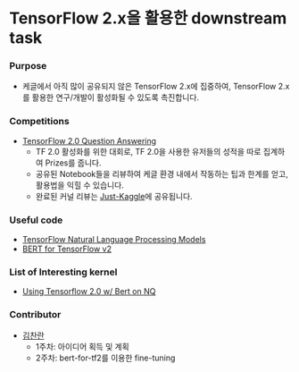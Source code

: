 # TensorFlow 2.x을 활용한 downstream task
### Purpose
- 케글에서 아직 많이 공유되지 않은 TensorFlow 2.x에 집중하여, TensorFlow 2.x를 활용한 연구/개발이 활성화될 수 있도록 촉진합니다.

### Competitions
- [TensorFlow 2.0 Question Answering](https://www.kaggle.com/c/tensorflow2-question-answering)
  - TF 2.0 활성화를 위한 대회로, TF 2.0을 사용한 유저들의 성적을 따로 집계하여 Prizes를 줍니다.
  - 공유된 Notebook들을 리뷰하여 케글 환경 내에서 작동하는 팁과 한계를 얻고, 활용법을 익힐 수 있습니다.
  - 완료된 커널 리뷰는 [Just-Kaggle](https://github.com/Just-Kaggle/reviews)에 공유됩니다.

### Useful code
- [TensorFlow Natural Language Processing Models](https://github.com/tensorflow/models/tree/master/official/nlp)
- [BERT for TensorFlow v2](https://github.com/kpe/bert-for-tf2/tree/master/bert)

### List of Interesting kernel
- [Using Tensorflow 2.0 w/ Bert on NQ](https://www.kaggle.com/philculliton/using-tensorflow-2-0-w-bert-on-nq)

### Contributor
- [김찬란](https://github.com/seriousran)
  - 1주차: 아이디어 획득 및 계획
  - 2주차: bert-for-tf2를 이용한 fine-tuning
